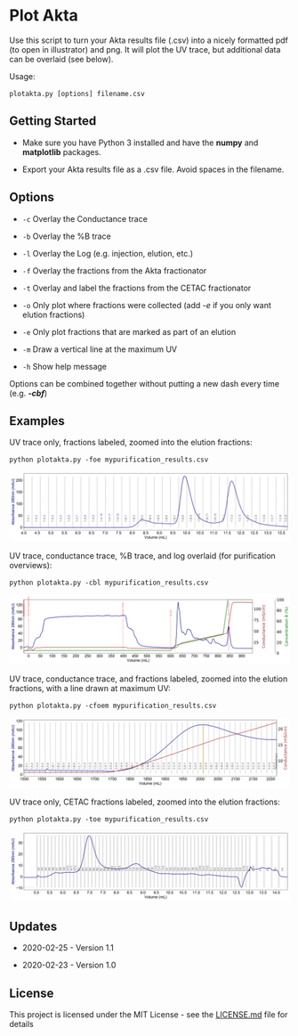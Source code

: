 # Plot Akta

Use this script to turn your Akta results file (.csv) into a nicely formatted pdf (to open in illustrator) and png. It will plot the UV trace, but additional data can be overlaid (see below).

Usage:

```
plotakta.py [options] filename.csv
```

## Getting Started

* Make sure you have Python 3 installed and have the **numpy** and **matplotlib** packages.

* Export your Akta results file as a .csv file. Avoid spaces in the filename.

## Options

* ```-c``` Overlay the Conductance trace

* ```-b``` Overlay the %B trace

* ```-l``` Overlay the Log (e.g. injection, elution, etc.)

* ```-f``` Overlay the fractions from the Akta fractionator

* ```-t``` Overlay and label the fractions from the CETAC fractionator

* ```-o``` Only plot where fractions were collected (add *-e* if you only want elution fractions)

* ```-e``` Only plot fractions that are marked as part of an elution

* ```-m``` Draw a vertical line at the maximum UV

* ```-h``` Show help message

Options can be combined together without putting a new dash every time (e.g. ***-cbf***)

## Examples

UV trace only, fractions labeled, zoomed into the elution fractions:

```
python plotakta.py -foe mypurification_results.csv
```

![Example plot -foe](./Examples/Option-foe.png "Example plot -foe")

UV trace, conductance trace, %B trace, and log overlaid (for purification overviews):

```
python plotakta.py -cbl mypurification_results.csv
```

![Example plot -cbl](./Examples/Option-cbl.png "Example plot -cbl")

UV trace, conductance trace, and fractions labeled, zoomed into the elution fractions, with a line drawn at maximum UV:

```
python plotakta.py -cfoem mypurification_results.csv
```

![Example plot -cfoem](./Examples/Option-cfoem.png "Example plot -cfoem")

UV trace only, CETAC fractions labeled, zoomed into the elution fractions:

```
python plotakta.py -toe mypurification_results.csv
```

![Example plot -toe](./Examples/Option-toe.png "Example plot -toe")

## Updates

* 2020-02-25 - Version 1.1

* 2020-02-23 - Version 1.0

## License

This project is licensed under the MIT License - see the [LICENSE.md](LICENSE.md) file for details
